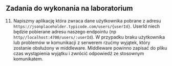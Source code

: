 ## Zadania do wykonania na laboratorium

11. Napiszmy aplikację która zwraca dane użytkownika pobrane z adresu `https://jsonplaceholder.typicode.com/users/{userId}`. UserId niech będzie pobierane  adresu naszego endpointu (np `http//localhost:4700/users/:userId`). W przypadku braku użytkownika lub problemów w komunikacji z serwerem rzućmy wyjątek, który zostanie obsłużony w middleware. Middleware powinno zapisać do pliku czas wystąpienia wyjątku i zwrócić odpowiedź ze stosownym komunikatem.

